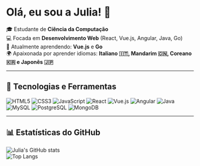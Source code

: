 # Olá, eu sou a Julia! 👋

🎓 Estudante de **Ciência da Computação**  
💻 Focada em **Desenvolvimento Web** (React, Vue.js, Angular, Java, Go)  
🌱 Atualmente aprendendo: **Vue.js** e **Go**  
🌍 Apaixonada por aprender idiomas: **Italiano 🇮🇹, Mandarim 🇨🇳, Coreano 🇰🇷 e Japonês 🇯🇵**  

---

## 🚀 Tecnologias e Ferramentas
![HTML5](https://img.shields.io/badge/-HTML5-E34F26?style=flat&logo=html5&logoColor=fff)
![CSS3](https://img.shields.io/badge/-CSS3-1572B6?style=flat&logo=css3&logoColor=fff)
![JavaScript](https://img.shields.io/badge/-JavaScript-F7DF1E?style=flat&logo=javascript&logoColor=000)
![React](https://img.shields.io/badge/-React-61DAFB?style=flat&logo=react&logoColor=000)
![Vue.js](https://img.shields.io/badge/-Vue.js-42B883?style=flat&logo=vue.js&logoColor=fff)
![Angular](https://img.shields.io/badge/-Angular-DD0031?style=flat&logo=angular&logoColor=fff)
![Java](https://img.shields.io/badge/-Java-007396?style=flat&logo=java&logoColor=fff)
![MySQL](https://img.shields.io/badge/-MySQL-4479A1?style=flat&logo=mysql&logoColor=fff)
![PostgreSQL](https://img.shields.io/badge/-PostgreSQL-336791?style=flat&logo=postgresql&logoColor=fff)
![MongoDB](https://img.shields.io/badge/-MongoDB-47A248?style=flat&logo=mongodb&logoColor=fff)

---

## 📊 Estatísticas do GitHub
![Julia's GitHub stats](https://github-readme-stats.vercel.app/api?username=juliawel&show_icons=true&theme=dracula)  
![Top Langs](https://github-readme-stats.vercel.app/api/top-langs/?username=juliawel&layout=compact&theme=dracula)
